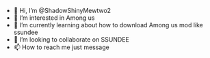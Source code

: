 - 👋 Hi, I’m @ShadowShinyMewtwo2
- 👀 I’m interested in Among us
- 🌱 I’m currently learning about how to download Among us mod like ssundee
- 💞️ I’m looking to collaborate on SSUNDEE
- 📫 How to reach me just message

<!---
ShadowShinyMewtwo2/ShadowShinyMewtwo2 is a ✨ special ✨ repository because its `README.md` (this file) appears on your GitHub profile.
You can click the Preview link to take a look at your changes.
--->
